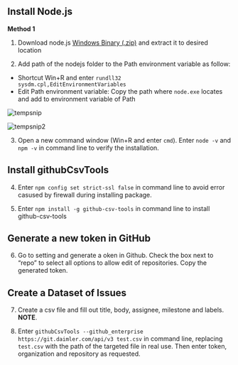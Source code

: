 ## Install Node.js
**Method 1**
1. Download node.js [Windows Binary (.zip)](https://nodejs.org/en/download/) and extract it to desired location

2. Add path of the nodejs folder to the Path environment variable as follow:
  - Shortcut Win+R and enter `rundll32 sysdm.cpl,EditEnvironmentVariables`
  - Edit Path environment variable: Copy the path where `node.exe` locates and add to environment variable of Path
 
![tempsnip](https://user-images.githubusercontent.com/74153282/150343343-2e7e830a-ebea-4f78-9275-cfc743fc2da7.png)
 
![tempsnip2](https://user-images.githubusercontent.com/74153282/150344410-b7f051fe-d423-489e-a61d-1e0ca9f3e87b.png)

3. Open a new command window (Win+R and enter `cmd`). Enter `node -v` and `npm -v` in command line to verify the installation. 

## Install githubCsvTools

4. Enter `npm config set strict-ssl false` in command line to avoid error casused by firewall during installing package. 

5. Enter `npm install -g github-csv-tools` in command line to install github-csv-tools

## Generate a new token in GitHub

6. Go to setting and generate a oken in Github. Check the box next to “repo” to select all options to allow edit of repositories. Copy the generated token.

## Create a Dataset of Issues

7. Create a csv file and fill out title, body, assignee, milestone and labels. 
**NOTE**.

8. Enter `githubCsvTools --github_enterprise https://git.daimler.com/api/v3 test.csv` in command line, replacing `test.csv` with the path of the targeted file in real use. Then enter token, organization and repository as requested.

